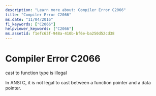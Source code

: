 ```yaml
---
description: "Learn more about: Compiler Error C2066"
title: "Compiler Error C2066"
ms.date: "11/04/2016"
f1_keywords: ["C2066"]
helpviewer_keywords: ["C2066"]
ms.assetid: f1efc63f-948a-410b-bf6e-ba250d52cd38
---
```

# Compiler Error C2066

cast to function type is illegal

In ANSI C, it is not legal to cast between a function pointer and a data pointer.
